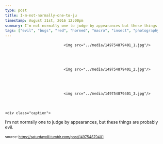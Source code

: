 ```yaml
---
type: post
title: I-m-not-normally-one-to-ju
timestamp: August 31st, 2016 12:00pm
summary: I’m not normally one to judge by appearances but these things are probably evilp 
tags: ["evil", "bugs", "red", "horned", "macro", "insect", "photography"]
---
```



                               <img src="../media/149754879401_1.jpg"/>
                           

                                                                                                                           

                               <img src="../media/149754879401_2.jpg"/>
                           

                                                                                                                           

                               <img src="../media/149754879401_3.jpg"/>
                           

                                                                                                                      <div class="caption">
I’m not normally one to judge by appearances, but these things are probably evil.
 
                                    
                
                
                
                
                                
<small>source: https://saturdayxiii.tumblr.com/post/149754879401</small>